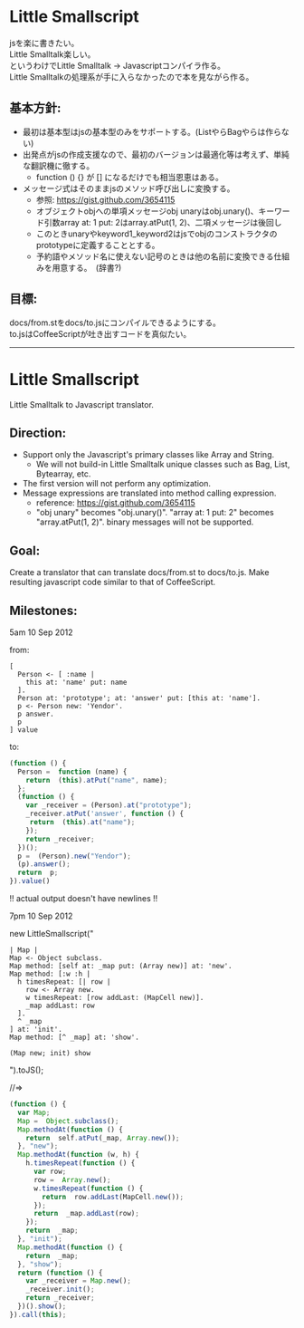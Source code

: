 Little Smallscript
==================
jsを楽に書きたい。   
Little Smalltalk楽しい。   
というわけでLittle Smalltalk -> Javascriptコンパイラ作る。   
Little Smalltalkの処理系が手に入らなかったので本を見ながら作る。   

基本方針:
---------
* 最初は基本型はjsの基本型のみをサポートする。(ListやらBagやらは作らない)
* 出発点がjsの作成支援なので、最初のバージョンは最適化等は考えず、単純な翻訳機に徹する。
  * function () {} が [] になるだけでも相当恩恵はある。
* メッセージ式はそのままjsのメソッド呼び出しに変換する。
  * 参照: https://gist.github.com/3654115
  * オブジェクトobjへの単項メッセージobj unaryはobj.unary()、キーワード引数array at: 1 put: 2はarray.atPut(1, 2)、二項メッセージは後回し
  * このときunaryやkeyword1_keyword2はjsでobjのコンストラクタのprototypeに定義することとする。
  * 予約語やメソッド名に使えない記号のときは他の名前に変換できる仕組みを用意する。　(辞書?)

目標:
---------
docs/from.stをdocs/to.jsにコンパイルできるようにする。   
to.jsはCoffeeScriptが吐き出すコードを真似たい。


---------


Little Smallscript
==================
Little Smalltalk to Javascript translator.

Direction:
----------
* Support only the Javascript's primary classes like Array and String. 
  * We will not build-in Little Smalltalk unique classes such as Bag, List, Bytearray, etc.
* The first version will not perform any optimization.
* Message expressions are translated into method calling expression.
  * reference: https://gist.github.com/3654115
  * "obj unary" becomes "obj.unary()". "array at: 1 put: 2" becomes "array.atPut(1, 2)". binary messages will not be supported.
  
Goal:
----------
Create a translator that can translate docs/from.st to docs/to.js.
Make resulting javascript code similar to that of CoffeeScript.

Milestones:
----------
5am 10 Sep 2012

from:

```smalltalk
[
  Person <- [ :name | 
    this at: 'name' put: name
  ]. 
  Person at: 'prototype'; at: 'answer' put: [this at: 'name'].
  p <- Person new: 'Yendor'. 
  p answer. 
  p
] value
```

to:

```javascript
(function () {
  Person =  function (name) {
    return  (this).atPut("name", name); 
  };
  (function () { 
    var _receiver = (Person).at("prototype");
    _receiver.atPut('answer', function () {
     return  (this).at("name"); 
    }); 
    return _receiver;  
  })(); 
  p =  (Person).new("Yendor");  
  (p).answer();  
  return  p; 
}).value()
```

!! actual output doesn't have newlines !!

7pm 10 Sep 2012

new LittleSmallscript("
```smalltalk
| Map |
Map <- Object subclass.
Map method: [self at: _map put: (Array new)] at: 'new'.
Map method: [:w :h |
  h timesRepeat: [| row |
    row <- Array new.
    w timesRepeat: [row addLast: (MapCell new)].
    _map addLast: row
  ].
  ^ _map
] at: 'init'.
Map method: [^ _map] at: 'show'.

(Map new; init) show
```
").toJS();

//=>
```javascript
(function () {
  var Map;
  Map =  Object.subclass();  
  Map.methodAt(function () {  
    return  self.atPut(_map, Array.new()); 
  }, "new");  
  Map.methodAt(function (w, h) {  
    h.timesRepeat(function () { 
      var row;
      row =  Array.new();  
      w.timesRepeat(function () {  
        return  row.addLast(MapCell.new()); 
      });  
      return  _map.addLast(row); 
    });  
    return  _map; 
  }, "init");  
  Map.methodAt(function () { 
    return  _map; 
  }, "show"); 
  return (function () { 
    var _receiver = Map.new();
    _receiver.init(); 
    return _receiver;  
  })().show(); 
}).call(this);
```
